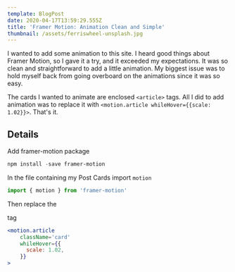 ```yaml
---
template: BlogPost
date: 2020-04-17T13:59:29.555Z
title: 'Framer Motion: Animation Clean and Simple'
thumbnail: /assets/ferriswheel-unsplash.jpg
---
```

I wanted to add some animation to this site. I heard good things about Framer Motion, so I gave it a try, and it exceeded my expectations. It was so clean and straightforward to add a little animation. My biggest issue was to hold myself back from going overboard on the animations since it was so easy.

The cards I wanted to animate are enclosed `<article>` tags. All I did to add animation was to replace it with `<motion.article whileHover={{scale: 1.02}}>`. That's it.

## Details

Add framer-motion package

```powershell
npm install -save framer-motion
```

In the file containing my Post Cards import `motion` 

```javascript
import { motion } from 'framer-motion'
```

Then replace the <article> tag

```jsx
<motion.article
    className='card'
    whileHover={{
      scale: 1.02,
    }}
>
```
